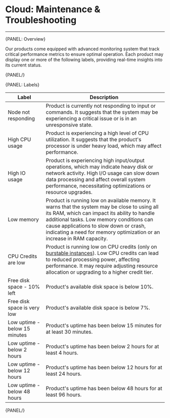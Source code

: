 # Cloud: Maintenance & Troubleshooting
---

{PANEL: Overview}

Our products come equipped with advanced monitoring system that track critical performance metrics to ensure optimal
operation. Each product may display one or more of the following labels, providing real-time insights into its current
status.

{PANEL/}

{PANEL: Labels}

| Label                         | Description                                                                                                                                                                                                                                                                                                    |
|-------------------------------|----------------------------------------------------------------------------------------------------------------------------------------------------------------------------------------------------------------------------------------------------------------------------------------------------------------|
| Node not responding           | Product is currently not responding to input or commands. It suggests that the system may be experiencing a critical issue or is in an unresponsive state.                                                                                                                                                     |
| High CPU usage                | Product is experiencing a high level of CPU utilization. It suggests that the product's processor is under heavy load, which may affect performance.                                                                                                                                                           |
| High IO usage                 | Product is experiencing high input/output operations, which may indicate heavy disk or network activity. High I/O usage can slow down data processing and affect overall system performance, necessitating optimizations or resource upgrades.                                                                 |
| Low memory                    | Product is running low on available memory. It warns that the system may be close to using all its RAM, which can impact its ability to handle additional tasks. Low memory conditions can cause applications to slow down or crash, indicating a need for memory optimization or an increase in RAM capacity. |
| CPU Credits are low           | Product is running low on CPU credits (only on [burstable instances](cloud-overview#burstable-instances)). Low CPU credits can lead to reduced processing power, affecting performance. It may require adjusting resource allocation or upgrading to a higher credit tier.                                     |
| Free disk space - 10% left    | Product's available disk space is below 10%.                                                                                                                                                                                                                                                                   |
| Free disk space is very low   | Product's available disk space is below 7%.                                                                                                                                                                                                                                                                    |
| Low uptime - below 15 minutes | Product's uptime has been below 15 minutes for at least 30 minutes.                                                                                                                                                                                                                                            |
| Low uptime - below 2 hours    | Product's uptime has been below 2 hours for at least 4 hours.                                                                                                                                                                                                                                                  |
| Low uptime - below 12 hours   | Product's uptime has been below 12 hours for at least 24 hours.                                                                                                                                                                                                                                                |
| Low uptime - below 48 hours   | Product's uptime has been below 48 hours for at least 96 hours.                                                                                                                                                                                                                                                |

{PANEL/}
